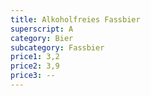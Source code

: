 ```yaml
---
title: Alkoholfreies Fassbier
superscript: A
category: Bier
subcategory: Fassbier
price1: 3,2
price2: 3,9
price3: --
---
```

